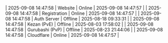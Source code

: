 | 2025-09-08 14:47:58 | Website | Online | 2025-09-08 14:47:57 |
| 2025-09-08 14:47:58 | Registration | Online | 2025-09-08 14:47:57 |
| 2025-09-08 14:47:58 | Auth Server | Offline | 2025-08-18 09:33:31 |
| 2025-09-08 14:47:58 | Kezan (PvE) | Offline | 2025-08-03 17:58:02 |
| 2025-09-08 14:47:58 | Gurubashi (PvP) | Offline | 2025-08-23 21:44:06 |
| 2025-09-08 14:47:58 | Cloudflare | Online | 2025-09-08 14:47:57 |
